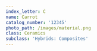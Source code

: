 ```yaml
---
index_letter: C
name: Carrot
catalog_number: '12345'
photo_path: /images/material.png
class: Ceramics
subclass: 'Hybrids: Composites'
---
```


